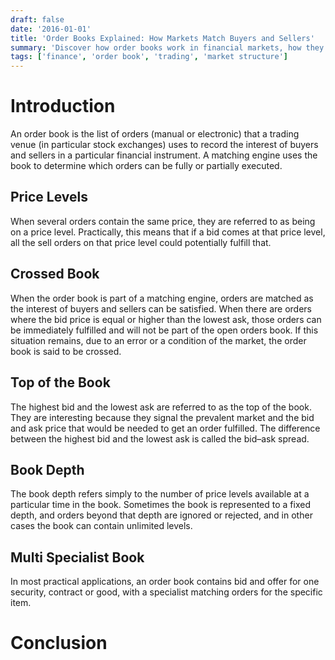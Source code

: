 ```yaml
---
draft: false
date: '2016-01-01'
title: 'Order Books Explained: How Markets Match Buyers and Sellers'
summary: 'Discover how order books work in financial markets, how they match buyers and sellers, and why understanding price levels, book depth, and the bid-ask spread is essential for traders and investors.'
tags: ['finance', 'order book', 'trading', 'market structure']
---
```


# Introduction

An order book is the list of orders (manual or electronic) that a trading venue (in particular stock exchanges) uses to record the interest of buyers and sellers in a particular financial instrument. A matching engine uses the book to determine which orders can be fully or partially executed.

<BTCOrderBook />

## Price Levels

When several orders contain the same price, they are referred to as being on a price level. Practically, this means that if a bid comes at that price level, all the sell orders on that price level could potentially fulfill that.

## Crossed Book

When the order book is part of a matching engine, orders are matched as the interest of buyers and sellers can be satisfied. When there are orders where the bid price is equal or higher than the lowest ask, those orders can be immediately fulfilled and will not be part of the open orders book. If this situation remains, due to an error or a condition of the market, the order book is said to be crossed.

## Top of the Book

The highest bid and the lowest ask are referred to as the top of the book. They are interesting because they signal the prevalent market and the bid and ask price that would be needed to get an order fulfilled. The difference between the highest bid and the lowest ask is called the bid–ask spread.

## Book Depth

The book depth refers simply to the number of price levels available at a particular time in the book. Sometimes the book is represented to a fixed depth, and orders beyond that depth are ignored or rejected, and in other cases the book can contain unlimited levels.

## Multi Specialist Book

In most practical applications, an order book contains bid and offer for one security, contract or good, with a specialist matching orders for the specific item.

# Conclusion

